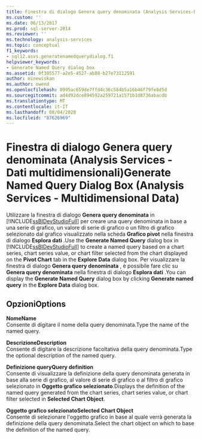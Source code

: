 ```yaml
---
title: Finestra di dialogo Genera query denominata (Analysis Services-Dati multidimensionali) | Microsoft Docs
ms.custom: ''
ms.date: 06/13/2017
ms.prod: sql-server-2014
ms.reviewer: ''
ms.technology: analysis-services
ms.topic: conceptual
f1_keywords:
- sql12.asvs.generatenamedquerydialog.f1
helpviewer_keywords:
- Generate Named Query dialog box
ms.assetid: 0f385577-a2e5-4527-ab88-b27e73112591
author: minewiskan
ms.author: owend
ms.openlocfilehash: 0995ac659de7ffd4c36c584b5a16b46f79fe8d5d
ms.sourcegitcommit: ad4d92dce894592a259721a1571b1d8736abacdb
ms.translationtype: MT
ms.contentlocale: it-IT
ms.lasthandoff: 08/04/2020
ms.locfileid: "87626969"
---
```

# <a name="generate-named-query-dialog-box-analysis-services---multidimensional-data"></a><span data-ttu-id="85c5f-102">Finestra di dialogo Genera query denominata (Analysis Services - Dati multidimensionali)</span><span class="sxs-lookup"><span data-stu-id="85c5f-102">Generate Named Query Dialog Box (Analysis Services - Multidimensional Data)</span></span>
  <span data-ttu-id="85c5f-103">Utilizzare la finestra di dialogo **Genera query denominata** in [!INCLUDE[ssBIDevStudioFull](../includes/ssbidevstudiofull-md.md)] per creare una query denominata in base a una serie di grafico, un valore di serie di grafico o un filtro di grafico selezionato dal grafico visualizzato nella scheda **Grafico pivot** nella finestra di dialogo **Esplora dati** .</span><span class="sxs-lookup"><span data-stu-id="85c5f-103">Use the **Generate Named Query** dialog box in [!INCLUDE[ssBIDevStudioFull](../includes/ssbidevstudiofull-md.md)] to create a named query based on a chart series, chart series value, or chart filter selected from the chart displayed on the **Pivot Chart** tab in the **Explore Data** dialog box.</span></span> <span data-ttu-id="85c5f-104">Per visualizzare la finestra di dialogo **Genera query denominata** , è possibile fare clic su **Genera query denominata** nella finestra di dialogo **Esplora dati** .</span><span class="sxs-lookup"><span data-stu-id="85c5f-104">You can display the **Generate Named Query** dialog box by clicking **Generate named query** in the **Explore Data** dialog box.</span></span>  
  
## <a name="options"></a><span data-ttu-id="85c5f-105">Opzioni</span><span class="sxs-lookup"><span data-stu-id="85c5f-105">Options</span></span>  
 <span data-ttu-id="85c5f-106">**Nome**</span><span class="sxs-lookup"><span data-stu-id="85c5f-106">**Name**</span></span>  
 <span data-ttu-id="85c5f-107">Consente di digitare il nome della query denominata.</span><span class="sxs-lookup"><span data-stu-id="85c5f-107">Type the name of the named query.</span></span>  
  
 <span data-ttu-id="85c5f-108">**Descrizione**</span><span class="sxs-lookup"><span data-stu-id="85c5f-108">**Description**</span></span>  
 <span data-ttu-id="85c5f-109">Consente di digitare la descrizione facoltativa della query denominata.</span><span class="sxs-lookup"><span data-stu-id="85c5f-109">Type the optional description of the named query.</span></span>  
  
 <span data-ttu-id="85c5f-110">**Definizione query**</span><span class="sxs-lookup"><span data-stu-id="85c5f-110">**Query definition**</span></span>  
 <span data-ttu-id="85c5f-111">Consente di visualizzare la definizione della query denominata generata in base alla serie di grafico, al valore di serie di grafico o al filtro di grafico selezionato in **Oggetto grafico selezionato**.</span><span class="sxs-lookup"><span data-stu-id="85c5f-111">Displays the definition of the named query generated from the chart series, chart series value, or chart filter selected in **Selected Chart Object**.</span></span>  
  
 <span data-ttu-id="85c5f-112">**Oggetto grafico selezionato**</span><span class="sxs-lookup"><span data-stu-id="85c5f-112">**Selected Chart Object**</span></span>  
 <span data-ttu-id="85c5f-113">Consente di selezionare l'oggetto grafico in base al quale verrà generata la definizione della query denominata.</span><span class="sxs-lookup"><span data-stu-id="85c5f-113">Select the chart object on which to base the definition of the named query.</span></span>  
  
  
